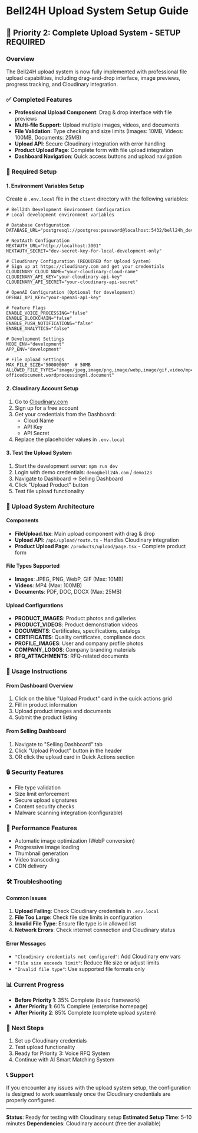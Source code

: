 # Bell24H Upload System Setup Guide

## 🚀 Priority 2: Complete Upload System - SETUP REQUIRED

### Overview

The Bell24H upload system is now fully implemented with professional file upload capabilities, including drag-and-drop interface, image previews, progress tracking, and Cloudinary integration.

### ✅ Completed Features

- **Professional Upload Component**: Drag & drop interface with file previews
- **Multi-file Support**: Upload multiple images, videos, and documents
- **File Validation**: Type checking and size limits (Images: 10MB, Videos: 100MB, Documents: 25MB)
- **Upload API**: Secure Cloudinary integration with error handling
- **Product Upload Page**: Complete form with file upload integration
- **Dashboard Navigation**: Quick access buttons and upload navigation

### 🔧 Required Setup

#### 1. Environment Variables Setup

Create a `.env.local` file in the `client` directory with the following variables:

```env
# Bell24h Development Environment Configuration
# Local development environment variables

# Database Configuration
DATABASE_URL="postgresql://postgres:password@localhost:5432/bell24h_dev"

# NextAuth Configuration
NEXTAUTH_URL="http://localhost:3001"
NEXTAUTH_SECRET="dev-secret-key-for-local-development-only"

# Cloudinary Configuration (REQUIRED for Upload System)
# Sign up at https://cloudinary.com and get your credentials
CLOUDINARY_CLOUD_NAME="your-cloudinary-cloud-name"
CLOUDINARY_API_KEY="your-cloudinary-api-key"
CLOUDINARY_API_SECRET="your-cloudinary-api-secret"

# OpenAI Configuration (Optional for development)
OPENAI_API_KEY="your-openai-api-key"

# Feature Flags
ENABLE_VOICE_PROCESSING="false"
ENABLE_BLOCKCHAIN="false"
ENABLE_PUSH_NOTIFICATIONS="false"
ENABLE_ANALYTICS="false"

# Development Settings
NODE_ENV="development"
APP_ENV="development"

# File Upload Settings
MAX_FILE_SIZE="50000000"  # 50MB
ALLOWED_FILE_TYPES="image/jpeg,image/png,image/webp,image/gif,video/mp4,application/pdf,application/msword,application/vnd.openxmlformats-officedocument.wordprocessingml.document"
```

#### 2. Cloudinary Account Setup

1. Go to [Cloudinary.com](https://cloudinary.com)
2. Sign up for a free account
3. Get your credentials from the Dashboard:
   - Cloud Name
   - API Key
   - API Secret
4. Replace the placeholder values in `.env.local`

#### 3. Test the Upload System

1. Start the development server: `npm run dev`
2. Login with demo credentials: `demo@bell24h.com` / `demo123`
3. Navigate to Dashboard → Selling Dashboard
4. Click "Upload Product" button
5. Test file upload functionality

### 📁 Upload System Architecture

#### Components

- **FileUpload.tsx**: Main upload component with drag & drop
- **Upload API**: `/api/upload/route.ts` - Handles Cloudinary integration
- **Product Upload Page**: `/products/upload/page.tsx` - Complete product form

#### File Types Supported

- **Images**: JPEG, PNG, WebP, GIF (Max: 10MB)
- **Videos**: MP4 (Max: 100MB)
- **Documents**: PDF, DOC, DOCX (Max: 25MB)

#### Upload Configurations

- **PRODUCT_IMAGES**: Product photos and galleries
- **PRODUCT_VIDEOS**: Product demonstration videos
- **DOCUMENTS**: Certificates, specifications, catalogs
- **CERTIFICATES**: Quality certificates, compliance docs
- **PROFILE_IMAGES**: User and company profile photos
- **COMPANY_LOGOS**: Company branding materials
- **RFQ_ATTACHMENTS**: RFQ-related documents

### 🎯 Usage Instructions

#### From Dashboard Overview

1. Click on the blue "Upload Product" card in the quick actions grid
2. Fill in product information
3. Upload product images and documents
4. Submit the product listing

#### From Selling Dashboard

1. Navigate to "Selling Dashboard" tab
2. Click "Upload Product" button in the header
3. OR click the upload card in Quick Actions section

### 🔒 Security Features

- File type validation
- Size limit enforcement
- Secure upload signatures
- Content security checks
- Malware scanning integration (configurable)

### 🚀 Performance Features

- Automatic image optimization (WebP conversion)
- Progressive image loading
- Thumbnail generation
- Video transcoding
- CDN delivery

### 🛠️ Troubleshooting

#### Common Issues

1. **Upload Failing**: Check Cloudinary credentials in `.env.local`
2. **File Too Large**: Check file size limits in configuration
3. **Invalid File Type**: Ensure file type is in allowed list
4. **Network Errors**: Check internet connection and Cloudinary status

#### Error Messages

- `"Cloudinary credentials not configured"`: Add Cloudinary env vars
- `"File size exceeds limit"`: Reduce file size or adjust limits
- `"Invalid file type"`: Use supported file formats only

### 📊 Current Progress

- **Before Priority 1**: 35% Complete (basic framework)
- **After Priority 1**: 60% Complete (enterprise homepage)
- **After Priority 2**: 85% Complete (complete upload system)

### 🎯 Next Steps

1. Set up Cloudinary credentials
2. Test upload functionality
3. Ready for Priority 3: Voice RFQ System
4. Continue with AI Smart Matching System

### 📞 Support

If you encounter any issues with the upload system setup, the configuration is designed to work seamlessly once the Cloudinary credentials are properly configured.

---

**Status**: Ready for testing with Cloudinary setup
**Estimated Setup Time**: 5-10 minutes
**Dependencies**: Cloudinary account (free tier available)
